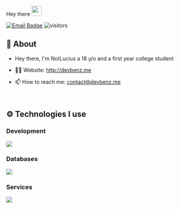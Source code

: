 Hey there <img src="https://user-images.githubusercontent.com/5679180/79618120-0daffb80-80be-11ea-819e-d2b0fa904d07.gif" width="27">

[![Email Badge](https://img.shields.io/badge/-Email-c14438?style=flat-square&logo=Gmail&logoColor=white&link=mailto:contact@devbenz.me)](mailto:contact@devbenz.me)
![visitors](https://visitor-badge.laobi.icu/badge?page_id=Lucius.visitor-badge)

<div align="left" width="100%">

## 🧐 About

- Hey there, I'm NotLucius a 18 y/o and a first year college student

- 👨‍💻 Website: http://devbenz.me
- 📫 How to reach me: contact@devbenz.me
  
<br />
   
## ⚙️ Technologies I use
### Development
<img src="https://skillicons.dev/icons?i=js,typescript,html,css,nodejs&theme=dark" />
</div>

### Databases
<img src="https://skillicons.dev/icons?i=mongodb&theme=dark" />
</div>

### Services
<img src="https://skillicons.dev/icons?i=github,netlify,vercel&theme=dark" />
</div>

<br />
